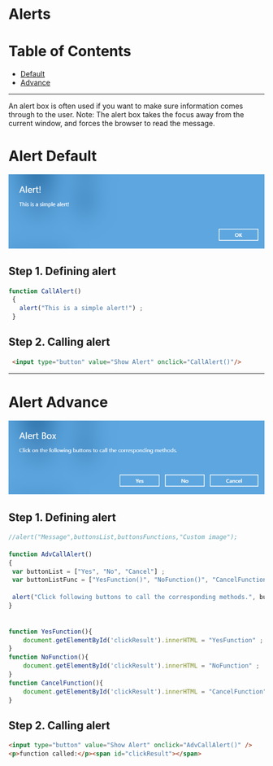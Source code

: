 # Alerts

# Table of Contents

  * [Default](#alert-default)
  * [Advance](#alert-advance)

---



An alert box is often used if you want to make sure information comes through to the user. Note: The alert box takes the focus away from the current window, and forces the browser to read the message.

# Alert Default
<img src="img/alert_default.png" width="595" />

## Step 1. Defining alert

```js
function CallAlert()
 {
   alert("This is a simple alert!") ;
 }
```

## Step 2. Calling alert

```html
 <input type="button" value="Show Alert" onclick="CallAlert()"/>
```

---


# Alert Advance
<img src="img/alert_advance.png" width="595" />

## Step 1. Defining alert

```js
//alert("Message",buttonsList,buttonsFunctions,"Custom image");

function AdvCallAlert()
{
 var buttonList = ["Yes", "No", "Cancel"] ;
 var buttonListFunc = ["YesFunction()", "NoFunction()", "CancelFunction()"] ;

 alert("Click following buttons to call the corresponding methods.", buttonList, buttonListFunc, "Alert Box", "img/favicon.png") ;
}


function YesFunction(){
    document.getElementById('clickResult').innerHTML = "YesFunction" ;
}
function NoFunction(){
    document.getElementById('clickResult').innerHTML = "NoFunction" ;
}
function CancelFunction(){
    document.getElementById('clickResult').innerHTML = "CancelFunction" ;
}

```

## Step 2. Calling alert

```html
<input type="button" value="Show Alert" onclick="AdvCallAlert()" />  
<p>function called:</p><span id="clickResult"></span>
 
```






